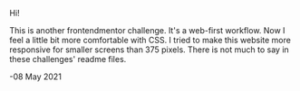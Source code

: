 Hi!

This is another frontendmentor challenge.
It's a web-first workflow.
Now I feel a little bit more comfortable with CSS.
I tried to make this website more responsive for smaller screens than 375 pixels.
There is not much to say in these challenges' readme files.

-08 May 2021